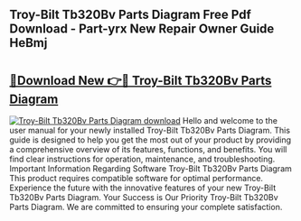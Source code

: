 ## Troy-Bilt Tb320Bv Parts Diagram Free Pdf Download - Part-yrx New Repair Owner Guide HeBmj

# <h2><a href="http://dfmi6u.blite.top/?on=Troy-Bilt+Tb320Bv+Parts+Diagram">🔗Download New 👉🔴 Troy-Bilt Tb320Bv Parts Diagram</a></h2>

[![Troy-Bilt Tb320Bv Parts Diagram download](https://i.imgur.com/lujVjoI.png)](http://dfmi6u.blite.top/?on=Troy-Bilt+Tb320Bv+Parts+Diagram)
Hello and welcome to the user manual for your newly installed Troy-Bilt Tb320Bv Parts Diagram. This guide is designed to help you get the most out of your product by providing a comprehensive overview of its features, functions, and benefits. You will find clear instructions for operation, maintenance, and troubleshooting. Important Information Regarding Software Troy-Bilt Tb320Bv Parts Diagram This product requires compatible software for optimal performance. Experience the future with the innovative features of your new Troy-Bilt Tb320Bv Parts Diagram. Your Success is Our Priority Troy-Bilt Tb320Bv Parts Diagram. We are committed to ensuring your complete satisfaction.
